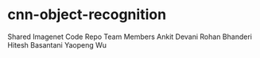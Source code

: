 # cnn-object-recognition

Shared Imagenet Code Repo 
Team Members 
Ankit Devani
Rohan Bhanderi
Hitesh Basantani
Yaopeng Wu
